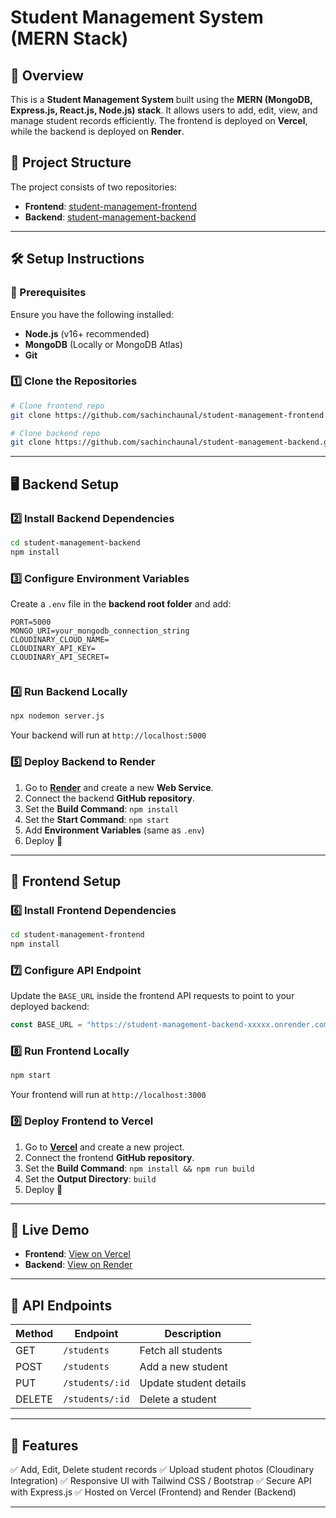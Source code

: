 # Student Management System (MERN Stack)

## 🚀 Overview

This is a **Student Management System** built using the **MERN (MongoDB, Express.js, React.js, Node.js) stack**. It allows users to add, edit, view, and manage student records efficiently. The frontend is deployed on **Vercel**, while the backend is deployed on **Render**.

## 📂 Project Structure

The project consists of two repositories:

- **Frontend**: [student-management-frontend](https://github.com/sachinchaunal/student-management-frontend)
- **Backend**: [student-management-backend](https://github.com/sachinchaunal/student-management-backend)

---

## 🛠️ Setup Instructions

### 🔹 Prerequisites

Ensure you have the following installed:

- **Node.js** (v16+ recommended)
- **MongoDB** (Locally or MongoDB Atlas)
- **Git**
  

### **1️⃣ Clone the Repositories**

```sh
# Clone frontend repo
git clone https://github.com/sachinchaunal/student-management-frontend.git

# Clone backend repo
git clone https://github.com/sachinchaunal/student-management-backend.git
```

---

## 🖥 Backend Setup

### **2️⃣ Install Backend Dependencies**

```sh
cd student-management-backend
npm install
```

### **3️⃣ Configure Environment Variables**

Create a `.env` file in the **backend root folder** and add:

```env
PORT=5000
MONGO_URI=your_mongodb_connection_string
CLOUDINARY_CLOUD_NAME=
CLOUDINARY_API_KEY=
CLOUDINARY_API_SECRET=


```

### **4️⃣ Run Backend Locally**

```sh
npx nodemon server.js
```

Your backend will run at `http://localhost:5000`

### **5️⃣ Deploy Backend to Render**

1. Go to [**Render**](https://render.com/) and create a new **Web Service**.
2. Connect the backend **GitHub repository**.
3. Set the **Build Command**: `npm install`
4. Set the **Start Command**: `npm start`
5. Add **Environment Variables** (same as `.env`)
6. Deploy 🚀

---

## 🎨 Frontend Setup

### **6️⃣ Install Frontend Dependencies**

```sh
cd student-management-frontend
npm install
```

### **7️⃣ Configure API Endpoint**

Update the `BASE_URL` inside the frontend API requests to point to your deployed backend:

```js
const BASE_URL = "https://student-management-backend-xxxxx.onrender.com"; // Replace with your backend URL and if you are running this code locally then paste your backend url containing the port at which the server will run
```

### **8️⃣ Run Frontend Locally**

```sh
npm start
```

Your frontend will run at `http://localhost:3000`

### **9️⃣ Deploy Frontend to Vercel**

1. Go to [**Vercel**](https://vercel.com/) and create a new project.
2. Connect the frontend **GitHub repository**.
3. Set the **Build Command**: `npm install && npm run build`
4. Set the **Output Directory**: `build`
5. Deploy 🚀

---

## 🔗 Live Demo

- **Frontend**: [View on Vercel](https://student-management-system-ten-plum.vercel.app)
- **Backend**: [View on Render](https://student-management-backend-xxxxx.onrender.com)

---

## 📜 API Endpoints

| Method | Endpoint            | Description            |
| ------ | ------------------- | ---------------------- |
| GET    | `/students`     | Fetch all students     |
| POST   | `/students`     | Add a new student      |
| PUT    | `/students/:id` | Update student details |
| DELETE | `/students/:id` | Delete a student       |

---

## 📌 Features

✅ Add, Edit, Delete student records ✅ Upload student photos (Cloudinary Integration) ✅ Responsive UI with Tailwind CSS / Bootstrap ✅ Secure API with Express.js ✅ Hosted on Vercel (Frontend) and Render (Backend)

---





